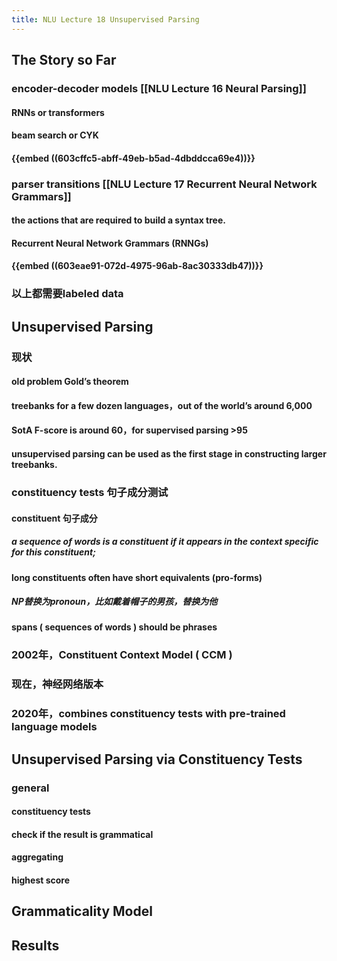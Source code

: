 ```yaml
---
title: NLU Lecture 18 Unsupervised Parsing
---
```


## The Story so Far
### encoder-decoder models [[NLU Lecture 16 Neural Parsing]]
#### RNNs or transformers
#### beam search or CYK
#### {{embed ((603cffc5-abff-49eb-b5ad-4dbddcca69e4))}}
### parser transitions [[NLU Lecture 17 Recurrent Neural Network Grammars]]
#### the actions that are required to build a syntax tree.
#### Recurrent Neural Network Grammars (RNNGs)
#### {{embed ((603eae91-072d-4975-96ab-8ac30333db47))}}
### 以上都需要labeled data
## Unsupervised Parsing
### 现状
#### old problem Gold’s theorem
#### treebanks for a few dozen languages，out of the world’s around 6,000
#### SotA F-score is around 60，for supervised parsing >95
#### unsupervised parsing can be used as the first stage in constructing larger treebanks.
### constituency tests 句子成分测试
#### constituent 句子成分
##### a sequence of words is a constituent if it appears in the context specific for this constituent;
#### long constituents often have short equivalents (pro-forms)
##### NP替换为pronoun，比如戴着帽子的男孩，替换为他
#### **spans** ( sequences of words ) should be **phrases**
### 2002年，Constituent Context Model ( CCM )
### 现在，神经网络版本
### 2020年，combines constituency tests with pre-trained language models
## Unsupervised Parsing via Constituency Tests
### general
#### constituency tests
#### check if the result is grammatical
#### aggregating
#### highest score
###
## Grammaticality Model
## Results
##
